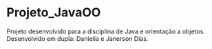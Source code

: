 # Projeto_JavaOO
Projeto desenvolvido para a disciplina de Java e orientação a objetos. Desenvolvido em dupla: Danielia e Janerson Dias.
